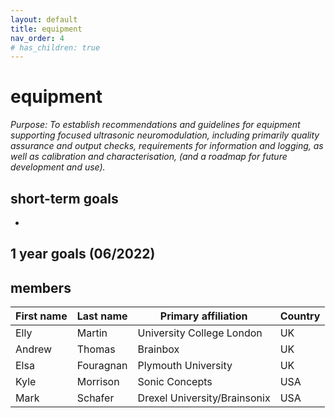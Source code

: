 ```yaml
---
layout: default
title: equipment
nav_order: 4
# has_children: true
---
```

# equipment
*Purpose: To establish recommendations and guidelines for equipment supporting focused ultrasonic neuromodulation, including primarily quality assurance and output checks, requirements for information and logging, as well as calibration and characterisation, (and a roadmap for future development and use).*

## short-term goals 
- 

## 1 year goals (06/2022)


## members

| First   name | Last   name | Primary   affiliation          | Country |
|--------------|-------------|--------------------------------|---------|
| Elly         | Martin      | University   College London    | UK      |
| Andrew       | Thomas      | Brainbox                       | UK      |
| Elsa         | Fouragnan   | Plymouth   University          | UK      |
| Kyle         | Morrison    | Sonic   Concepts               | USA     |
| Mark         | Schafer     | Drexel   University/Brainsonix | USA     |
